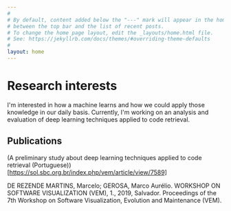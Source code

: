 ```yaml
---
#
# By default, content added below the "---" mark will appear in the home page
# between the top bar and the list of recent posts.
# To change the home page layout, edit the _layouts/home.html file.
# See: https://jekyllrb.com/docs/themes/#overriding-theme-defaults
#
layout: home
---
```


# Research interests

I'm interested in how a machine learns and how we could apply those knowledge in our daily basis. Currently, I'm working on an analysis and evaluation of deep learning techniques applied to code retrieval.

## Publications

(A preliminary study about deep learning techniques applied to code retrieval (Portuguese))[https://sol.sbc.org.br/index.php/vem/article/view/7589]

DE REZENDE MARTINS, Marcelo; GEROSA, Marco Aurélio. WORKSHOP ON SOFTWARE VISUALIZATION (VEM), 1., 2019, Salvador. Proceedings of the 7th Workshop on Software Visualization, Evolution and Maintenance (VEM).

